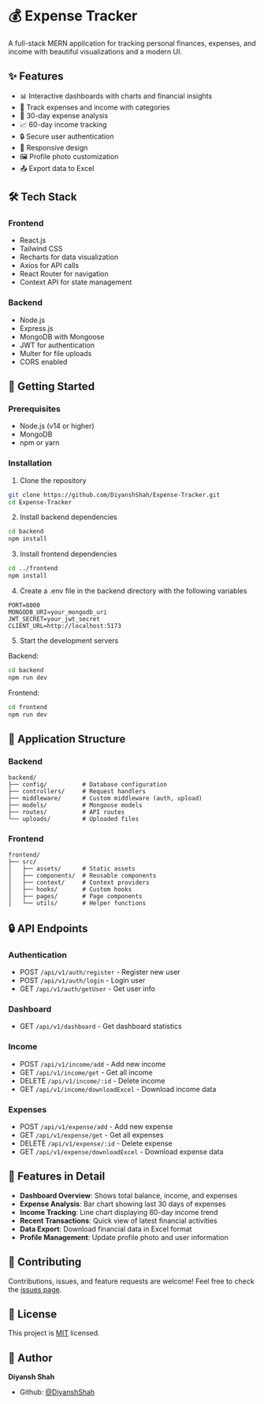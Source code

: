 # 💰 Expense Tracker

A full-stack MERN application for tracking personal finances, expenses, and income with beautiful visualizations and a modern UI.

## ✨ Features

- 📊 Interactive dashboards with charts and financial insights
- 💸 Track expenses and income with categories
- 📅 30-day expense analysis
- 📈 60-day income tracking
- 🔒 Secure user authentication
- 📱 Responsive design
- 🖼️ Profile photo customization
- 📤 Export data to Excel

## 🛠️ Tech Stack

### Frontend
- React.js
- Tailwind CSS
- Recharts for data visualization
- Axios for API calls
- React Router for navigation
- Context API for state management

### Backend
- Node.js
- Express.js
- MongoDB with Mongoose
- JWT for authentication
- Multer for file uploads
- CORS enabled

## 🚀 Getting Started

### Prerequisites
- Node.js (v14 or higher)
- MongoDB
- npm or yarn

### Installation

1. Clone the repository
```bash
git clone https://github.com/DiyanshShah/Expense-Tracker.git
cd Expense-Tracker
```

2. Install backend dependencies
```bash
cd backend
npm install
```

3. Install frontend dependencies
```bash
cd ../frontend
npm install
```

4. Create a .env file in the backend directory with the following variables
```env
PORT=8000
MONGODB_URI=your_mongodb_uri
JWT_SECRET=your_jwt_secret
CLIENT_URL=http://localhost:5173
```

5. Start the development servers

Backend:
```bash
cd backend
npm run dev
```

Frontend:
```bash
cd frontend
npm run dev
```

## 📱 Application Structure

### Backend
```
backend/
├── config/          # Database configuration
├── controllers/     # Request handlers
├── middleware/      # Custom middleware (auth, upload)
├── models/          # Mongoose models
├── routes/          # API routes
└── uploads/         # Uploaded files
```

### Frontend
```
frontend/
├── src/
│   ├── assets/      # Static assets
│   ├── components/  # Reusable components
│   ├── context/     # Context providers
│   ├── hooks/       # Custom hooks
│   ├── pages/       # Page components
│   └── utils/       # Helper functions
```

## 🔒 API Endpoints

### Authentication
- POST `/api/v1/auth/register` - Register new user
- POST `/api/v1/auth/login` - Login user
- GET `/api/v1/auth/getUser` - Get user info

### Dashboard
- GET `/api/v1/dashboard` - Get dashboard statistics

### Income
- POST `/api/v1/income/add` - Add new income
- GET `/api/v1/income/get` - Get all income
- DELETE `/api/v1/income/:id` - Delete income
- GET `/api/v1/income/downloadExcel` - Download income data

### Expenses
- POST `/api/v1/expense/add` - Add new expense
- GET `/api/v1/expense/get` - Get all expenses
- DELETE `/api/v1/expense/:id` - Delete expense
- GET `/api/v1/expense/downloadExcel` - Download expense data

## 🎨 Features in Detail

- **Dashboard Overview**: Shows total balance, income, and expenses
- **Expense Analysis**: Bar chart showing last 30 days of expenses
- **Income Tracking**: Line chart displaying 60-day income trend
- **Recent Transactions**: Quick view of latest financial activities
- **Data Export**: Download financial data in Excel format
- **Profile Management**: Update profile photo and user information

## 🤝 Contributing

Contributions, issues, and feature requests are welcome! Feel free to check the [issues page](https://github.com/DiyanshShah/Expense-Tracker/issues).

## 📝 License

This project is [MIT](https://choosealicense.com/licenses/mit/) licensed.

## 👤 Author

**Diyansh Shah**

- Github: [@DiyanshShah](https://github.com/DiyanshShah)
